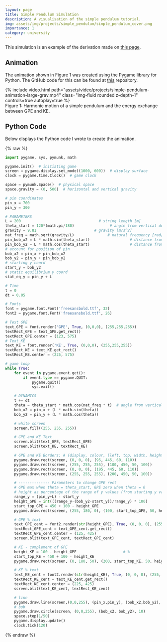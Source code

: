```yaml
---
layout: page
title: Simple Pendulum Simulation
description: A visualisation of the simple pendulum tutorial.
img: assets/img/projects/simple_pendulum/simple_pendulum_cover.png
importance: 1
category: university
---
```


This simulation is an example of the derivation made on [this page](https://patrickcap.github.io/blog/2021/simple-pendulum-derivation/).

## Animation

The animation shown in Figure 1 was created using the Pygame library for Python. The GitHub code for this can be found at <a href="https://github.com/patrickcap/dynamics-fun/blob/main/oscillatingPendulum.py">this</a> repository.

<div class="row mt-3">
    <div class="col-sm mt-3 mt-md-0">
        {% include video.html path="assets/video/projects/simple-pendulum-animation-large-grav.mp4" class="img-fluid rounded z-depth-1" controls=true autoplay=true %}
    </div>
</div>
<div class="caption">
    Figure 1: Harmonic motion of a simple pendulum and the energy exchange between GPE and KE.
</div>

## Python Code

Below displays the Python code I wrote to create the animation.

{% raw %}
```python
import pygame, sys, pymunk, math

pygame.init()  # initiating game
screen = pygame.display.set_mode((1000, 600))  # display surface
clock = pygame.time.Clock()  # game clock

space = pymunk.Space()  # physical space
space.gravity = (0, 500)  # horizontal and vertical gravity

# pin coordinates
pin_x = 700
pin_y = 300

# PARAMETERS
L = 200                                   # string length [m]
theta_start = 120*(math.pi/180)                # angle from vertical down [rad]
gravity = 9.81                          # gravity [m/s^2]
nat_freq = math.sqrt(gravity/L)               # natural frequency [rad/s]
pin_bob_x2 = L * math.sin(theta_start)                  # distance from pin x
pin_bob_y2 = L * math.cos(theta_start)                  # distance from pin y
# account for position of pin
bob_x2 = pin_x + pin_bob_x2
bob_y2 = pin_y + pin_bob_y2
# starting y coord
start_y = bob_y2
# static equilibrium y coord
stat_eq_y = pin_y + L

# Time
t = 0
dt = 0.05

# Fonts
font = pygame.font.Font('freesansbold.ttf', 32)
font2 = pygame.font.Font('freesansbold.ttf', 26)

# Text GPE
text_GPE = font.render('GPE', True, (0,0,0), (255,255,255))
textRect_GPE = text_GPE.get_rect()
textRect_GPE.center = (123, 575)
# Text KE
text_KE = font.render('KE', True, (0,0,0), (255,255,255))
textRect_KE = text_KE.get_rect()
textRect_KE.center = (225, 575)

# game loop
while True:
    for event in pygame.event.get():
        if event.type == pygame.QUIT:
            pygame.quit()
            sys.exit()

    # DYNAMICS
    t += dt
    theta = theta_start * math.cos(nat_freq * t)  # angle from vertical down [rad.]
    bob_x2 = pin_x + (L * math.sin(theta))
    bob_y2 = pin_y + (L * math.cos(theta))

    # white screen
    screen.fill((255, 255, 255))

    # GPE and KE Text
    screen.blit(text_GPE, textRect_GPE)
    screen.blit(text_KE, textRect_KE)

    # GPE and KE Borders: # (display, colour, [left, top, width, height], filled)
    pygame.draw.rect(screen, (0, 0, 0), (95, 445, 60, 110))                 # GPE black border
    pygame.draw.rect(screen, (255, 255, 255), (100, 450, 50, 100))                 # GPE white inside
    pygame.draw.rect(screen, (0, 0, 0), (195, 445, 60, 110))                # KE black border
    pygame.draw.rect(screen, (255, 255, 255), (200, 450, 50, 100))                # KE white inside

    # -------------- Parameters to change GPE rect
    # GPE max when theta = theta_start, GPE zero when theta = 0
    # height as percentage of the range of y values (from starting y value to the pin location + length)
    range_y = (pin_y+L) - start_y
    height_GPE = int(((range_y-(bob_y2-start_y))/range_y) * 100)                 # %
    start_top_GPE = 450 + 100 - height_GPE
    pygame.draw.rect(screen, (255, 180, 0), (100, start_top_GPE, 50, height_GPE))

    # GPE % text
    text_GPE_cent = font2.render(str(height_GPE), True, (0, 0, 0), (255, 255, 255))
    textRect_GPE_cent = text_GPE_cent.get_rect()
    textRect_GPE_cent.center = (125, 425)
    screen.blit(text_GPE_cent, textRect_GPE_cent)

    # KE - complement of GPE
    height_KE = 100 - height_GPE                     # %
    start_top_KE = 450 + 100 - height_KE
    pygame.draw.rect(screen, (0, 180, 50), (200, start_top_KE, 50, height_KE))

    # KE % text
    text_KE_cent = font2.render(str(height_KE), True, (0, 0, 0), (255, 255, 255))
    textRect_KE_cent = text_KE_cent.get_rect()
    textRect_KE_cent.center = (225, 425)
    screen.blit(text_KE_cent, textRect_KE_cent)

    # line
    pygame.draw.line(screen,(0,0,255), (pin_x,pin_y), (bob_x2,bob_y2), 3)
    # bob
    pygame.draw.circle(screen, (0,0,255), (bob_x2, bob_y2), 10)
    space.step(1/50)
    pygame.display.update()
    clock.tick(120)
```
{% endraw %}

